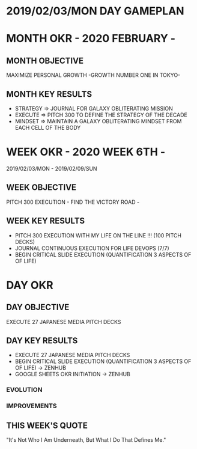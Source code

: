# 2019/02/03/MON DAY GAMEPLAN

# MONTH OKR - 2020 FEBRUARY -

## MONTH OBJECTIVE

MAXIMIZE PERSONAL GROWTH -GROWTH NUMBER ONE IN TOKYO-

## MONTH KEY RESULTS

- STRATEGY => JOURNAL FOR GALAXY OBLITERATING MISSION
- EXECUTE => PITCH 300 TO DEFINE THE STRATEGY OF THE DECADE
- MINDSET => MAINTAIN A GALAXY OBLITERATING MINDSET FROM EACH CELL OF THE BODY

# WEEK OKR - 2020 WEEK 6TH -

2019/02/03/MON - 2019/02/09/SUN

## WEEK OBJECTIVE

PITCH 300 EXECUTION - FIND THE VICTORY ROAD -

## WEEK KEY RESULTS

- PITCH 300 EXECUTION WITH MY LIFE ON THE LINE !!! (100 PITCH DECKS)
- JOURNAL CONTINUOUS EXECUTION FOR LIFE DEVOPS (7/7)
- BEGIN CRITICAL SLIDE EXECUTION (QUANTIFICATION 3 ASPECTS OF OF LIFE)

# DAY OKR

## DAY OBJECTIVE

EXECUTE 27 JAPANESE MEDIA PITCH DECKS

## DAY KEY RESULTS

- EXECUTE 27 JAPANESE MEDIA PITCH DECKS
- BEGIN CRITICAL SLIDE EXECUTION (QUANTIFICATION 3 ASPECTS OF OF LIFE) -> ZENHUB
- GOOGLE SHEETS OKR INITIATION -> ZENHUB

### EVOLUTION

### IMPROVEMENTS

## THIS WEEK'S QUOTE

"It's Not Who I Am Underneath, But What I Do That Defines Me."
